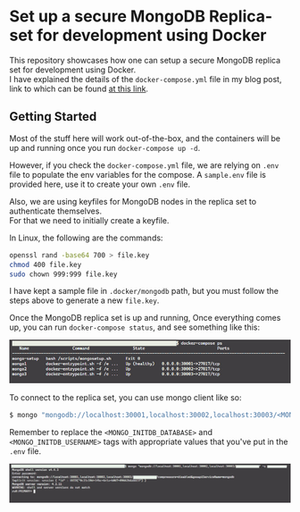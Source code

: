 # Set up a secure MongoDB Replica-set for development using Docker

This repository showcases how one can setup a secure MongoDB replica set for development using Docker.  
I have explained the details of the `docker-compose.yml` file in my blog post, link to which can be found [at this link](https://sntnupl.com/mongodb-replicaset-for-development-using-docker).

## Getting Started

Most of the stuff here will work out-of-the-box, and the containers will be up and running once you run `docker-compose up -d`.

However, if you check the `docker-compose.yml` file, we are relying on `.env` file to populate the env variables for the compose.
A `sample.env` file is provided here, use it to create your own `.env` file.

Also, we are using keyfiles for MongoDB nodes in the replica set to authenticate themselves.  
For that we need to initially create a keyfile.  

In Linux, the following are the commands:  
```bash
openssl rand -base64 700 > file.key
chmod 400 file.key
sudo chown 999:999 file.key
```

I have kept a sample file in `.docker/mongodb` path, but you must follow the steps above to generate a new `file.key`.  

Once the MongoDB replica set is up and running, Once everything comes up, you can run `docker-compose status`, and see something like this:  

![replica set status](./images/final-result.jpg?raw=true "Replica set status")


To connect to the replica set, you can use mongo client like so:   
```bash
$ mongo "mongodb://localhost:30001,localhost:30002,localhost:30003/<MONGO_INITDB_DATABASE>" -u <MONGO_INITDB_USERNAME>
```  
Remember to replace the `<MONGO_INITDB_DATABASE>` and `<MONGO_INITDB_USERNAME>` tags with appropriate values that you've put in the `.env` file.  

![Connect to Replica set](./images/connect-to-replica-set.jpg?raw=true "Connect to Replica set")

